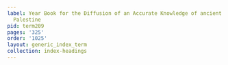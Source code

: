 ```yaml
---
label: Year Book for the Diffusion of an Accurate Knowledge of ancient and Modern
  Palestine
pid: term209
pages: '325'
order: '1025'
layout: generic_index_term
collection: index-headings
---
```

